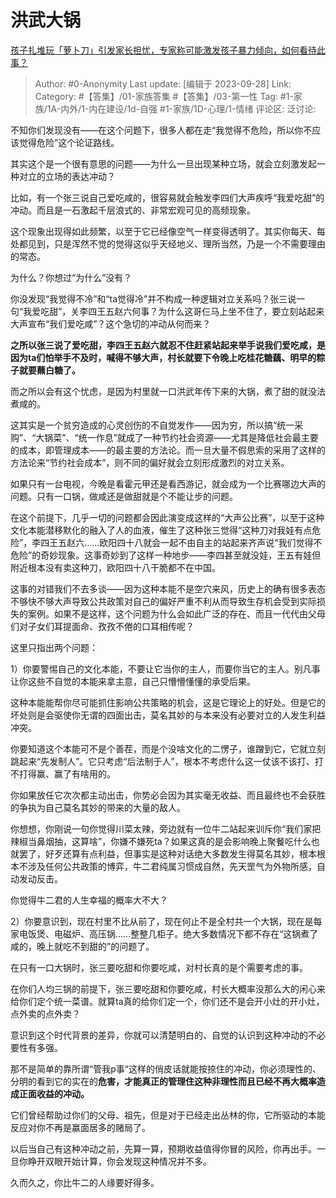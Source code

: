 # 洪武大锅
[孩子扎堆玩「萝卜刀」引发家长担忧，专家称可能激发孩子暴力倾向，如何看待此事？](https://www.zhihu.com/question/623689328/answer/3228018589)

> Author: #0-Anonymity
> Last update: [编辑于 2023-09-28]
> Link:
> Category: #【答集】/01-家族答集 #【答集】/03-第一性
> Tag: #1-家族/1A-内外/1-内在建设/1d-自强 #1-家族/1D-心理/1-情绪
> 评论区:
> 泛讨论:

不知你们发现没有——在这个问题下，很多人都在走“我觉得不危险，所以你不应该觉得危险”这个论证路线。

其实这个是一个很有意思的问题——为什么一旦出现某种立场，就会立刻激发起一种对立的立场的表达冲动？

比如，有一个张三说自己爱吃咸的，很容易就会触发李四们大声疾呼“我爱吃甜”的冲动。而且是一石激起千层浪式的、非常宏观可见的高频现象。

这个现象出现得如此频繁，以至于它已经像空气一样变得透明了。其实你每天、每处都见到，只是浑然不觉的觉得这似乎天经地义、理所当然，乃是一个不需要理由的常态。

为什么？你想过“为什么”没有？

你没发现“我觉得不冷”和“ta觉得冷”并不构成一种逻辑对立关系吗？张三说一句“我爱吃甜”，关李四王五赵六何事？为什么这哥仨马上坐不住了，要立刻站起来大声宣布“我们爱吃咸”？这个急切的冲动从何而来？

**之所以张三说了爱吃甜，李四王五赵六就忍不住赶紧站起来举手说我们爱吃咸，是因为ta们怕举手不及时，喊得不够大声，村长就要下令晚上吃桂花糖藕、明早的粽子就要蘸白糖了。**

而之所以会有这个忧虑，是因为村里就一口洪武年传下来的大锅，煮了甜的就没法煮咸的。

这其实是一个贫穷造成的心灵创伤的不自觉发作——因为穷，所以搞“统一采购”、“大锅菜”、“统一作息”就成了一种节约社会资源——尤其是降低社会最主要的成本，即管理成本——的最主要的方法论。而一旦大量不假思索的采用了这样的方法论来“节约社会成本”，则不同的偏好就会立刻形成激烈的对立关系。

如果只有一台电视，今晚是看霍元甲还是看西游记，就会成为一个比赛哪边大声的问题。只有一口锅，做咸还是做甜就是个不能让步的问题。

在这个前提下，几乎一切的问题都会因此演变成这样的“大声公比赛”，以至于这种文化本能潜移默化的融入了人的血液，催生了这种张三觉得“这种刀对我娃有点危险”，李四王五赵六……欧阳四十八就会一起不由自主的站起来齐声说“我们觉得不危险”的奇妙现象。这事奇妙到了这样一种地步——李四甚至就没娃，王五有娃但附近根本没有卖这种刀，欧阳四十八干脆都不在中国。

这事的对错我们不去多谈——因为这种本能不是空穴来风，历史上的确有很多表态不够快不够大声导致公共政策对自己的偏好严重不利从而导致生存机会受到实际损失的案例。如果不是这样，这个问题为什么会如此广泛的存在、而且一代代由父母们对子女们耳提面命、孜孜不倦的口耳相传呢？

这里只指出两个问题：

1）你要警惕自己的文化本能，不要让它当你的主人，而要你当它的主人。别凡事让你这些不自觉的本能来拿主意，自己只懵懵懂懂的承受后果。

这种本能能帮你尽可能抓住影响公共策略的机会，这是它理论上的好处。但是它的坏处则是会驱使你无谓的四面出击，莫名其妙的与本来没有必要对立的人发生利益冲突。

你要知道这个本能可不是个善茬，而是个没啥文化的二愣子，谁蹭到它，它就立刻跳起来“先发制人”。它只考虑“后法制于人”，根本不考虑什么这一仗该不该打、打不打得赢、赢了有啥用的。

你如果放任它次次都主动出击，你势必会因为其实毫无收益、而且最终也不会获胜的争执为自己莫名其妙的带来的大量的敌人。

你想想，你刚说一句你觉得川菜太辣，旁边就有一位牛二站起来训斥你“我们家把辣椒当鼻烟抽，这算啥”，你嫌不嫌死ta？如果这真的是会影响晚上聚餐吃什么也就罢了，好歹还算有点利益，但事实是这种对话绝大多数发生得莫名其妙，根本根本不涉及任何公共政策的博弈，牛二君纯属习惯成自然，先天罡气为外物所感，自动发动反击。

你觉得牛二君的人生幸福的概率大不大？

2）你要意识到，现在村里不比从前了，现在何止不是全村共一个大锅，现在是每家电饭煲、电磁炉、高压锅……整整几柜子。绝大多数情况下都不存在“这锅煮了咸的，晚上就吃不到甜的”的问题了。

在只有一口大锅时，张三要吃甜和你要吃咸，对村长真的是个需要考虑的事。

在你们人均三锅的前提下，张三要吃甜和你要吃咸，村长大概率没那么大的闲心来给你们定个统一菜谱。就算ta真的给你们定一个，你们还不是会开小灶的开小灶，点外卖的点外卖？

意识到这个时代背景的差异，你就可以清楚明白的、自觉的认识到这种冲动的不必要性有多强。

那不是简单的靠所谓“管我p事“这样的俏皮话就能按捺住的冲动，你必须理性的、分明的看到它的实在的**危害，才能真正的管理住这种非理性而且已经不再大概率造成正面收益的冲动。**

它们曾经帮助过你们的父母、祖先，但是对于已经走出丛林的你，它所驱动的本能反应对你不再是赢面居多的赌局了。

以后当自己有这种冲动之前，先算一算，预期收益值得你冒的风险，你再出手。一旦你睁开双眼开始计算，你会发现这种情况并不多。

久而久之，你比牛二的人缘要好得多。
